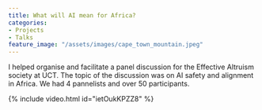 ```yaml
---
title: What will AI mean for Africa?
categories:
- Projects
- Talks
feature_image: "/assets/images/cape_town_mountain.jpeg"
---
```


I helped organise and facilitate a panel discussion for the Effective Altruism society at UCT. The topic of the discussion was on AI safety and alignment in Africa. We had 4 pannelists and over 50 participants. 

{% include video.html id="ietOukKPZZ8" %}
